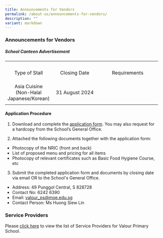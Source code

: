```yaml
---
title: Announcements for Vendors
permalink: /about-us/announcements-for-vendors/
description: ""
variant: markdown
---
```

### Announcements for Vendors
##### School Canteen Advertisement
<table>
	<tbody>
	<tr>
		<td></td>
		<td></td>
		<td></td>
	</tr>
	<tr height="65px">
		<td width="30%" style="text-align: center">Type of Stall</td>
		<td width="30%" style="text-align: center">Closing Date</td>
		<td width="40%" style="text-align: center">Requirements</td>
	</tr>
	<tr height="65px">
		<td width="30%" style="text-align: center">Asia Cuisine<br>(Non-Halal Japanese/Korean)</td>
		<td width="30%" style="text-align: center">31 August 2024</td>
		<td width="40%" style="text-align: center"></td>
	</tr>
	<tr>
		<td></td>
		<td></td>
		<td></td>
	</tr>
</tbody>
</table>

#### Application Procedure
1. Download and complete the <a target="_blank" href="/files/Announcements for Vendors
Canteen/application for canteen stall in existing school.pdf">application form</a>. You may also request for a hardcopy from the School’s General Office.

2. Attached the following documents together with the application form:
* Photocopy of the NRIC (front and back)
* List of proposed menu and pricing for all items
* Photocopy of relevant certificates such as Basic Food Hygiene Course, etc

3. Submit the completed application form and documents by closing date via email OR to the School's General Office.

* Address: 49 Punggol Central, S 828728
* Contact No: 6242 6390
* Email: valour_ps@moe.edu.sg
* Contact Person: Ms Huong Siew Lin



### Service Providers

Please [click here](/about-us/general-information/service-providers/) to view the list of Service Providers for Valour Primary School.